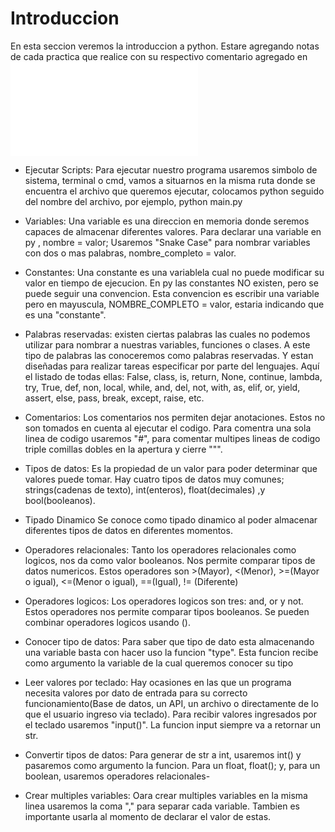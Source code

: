 # Introduccion
En esta seccion veremos la introduccion a python. Estare agregando notas de cada practica que realice con su respectivo comentario agregado en ![Python](/Introduccion/main.py)
- Ejecutar Scripts: Para ejecutar nuestro programa usaremos simbolo de sistema, terminal o cmd, vamos a situarnos en la misma ruta donde se encuentra el archivo que queremos ejecutar, colocamos python seguido del nombre del archivo, por ejemplo, python main.py

- Variables: Una variable es una direccion en memoria donde seremos capaces de almacenar diferentes valores. Para declarar una variable en py , nombre = valor; Usaremos "Snake Case" para nombrar variables con dos o mas palabras, nombre_completo = valor.


- Constantes: Una constante es una variablela cual no puede modificar su valor en tiempo de ejecucion. En py las constantes NO existen, pero se puede seguir una convencion. Esta convencion es escribir una variable pero en mayuscula, NOMBRE_COMPLETO = valor, estaria indicando que es una "constante".


- Palabras reservadas: existen ciertas palabras las cuales no podemos utilizar para nombrar a nuestras variables, funciones o clases. A este tipo de palabras las conoceremos como palabras reservadas. Y estan diseñadas para realizar tareas especificar por parte del lenguajes. Aquí el listado de todas ellas: False, class, is, return, None, continue, lambda, try, True, def, non, local,	while, and,	del, not, with, as,	elif, or, yield, assert, else, pass, break, except, raise, etc.


- Comentarios: Los comentarios nos permiten dejar anotaciones. Estos no son tomados en cuenta al ejecutar el codigo. Para comentra una sola linea de codigo usaremos "#", para comentar multipes lineas de codigo triple comillas dobles en la apertura y cierre """.


- Tipos de datos: Es la propiedad de un valor para poder determinar que valores puede tomar. Hay cuatro tipos de datos muy comunes; strings(cadenas de texto), int(enteros), float(decimales) ,y bool(booleanos). 


- Tipado Dinamico Se conoce como tipado dinamico al poder almacenar diferentes tipos de datos en diferentes momentos.


- Operadores relacionales: Tanto los operadores relacionales como logicos, nos da como valor booleanos. Nos permite comparar tipos de datos numericos. Estos operadores son >(Mayor), <(Menor), >=(Mayor o igual), <=(Menor o igual), ==(Igual), != (Diferente)


- Operadores logicos: Los operadores logicos son tres: and, or y not. Estos operadores nos permite comparar tipos booleanos. Se pueden combinar operadores logicos usando ().


- Conocer tipo de datos: Para saber que tipo de dato esta almacenando una variable basta con hacer uso la funcion "type". Esta funcion recibe como argumento la variable de la cual queremos conocer su tipo


- Leer valores por teclado: Hay ocasiones en las que un programa necesita valores por dato de entrada para su correcto funcionamiento(Base de datos, un API, un archivo o directamente de lo que el usuario ingreso via teclado). Para recibir valores ingresados por el teclado usaremos "input()". La funcion input siempre va a retornar un str.


- Convertir tipos de datos: Para generar de str a int, usaremos int() y pasaremos como argumento la funcion. Para un float, float(); y, para un boolean, usaremos operadores relacionales-


- Crear multiples variables: Oara crear multiples variables en la misma linea usaremos la coma "," para separar cada variable. Tambien es importante usarla al momento de declarar el valor de estas.

